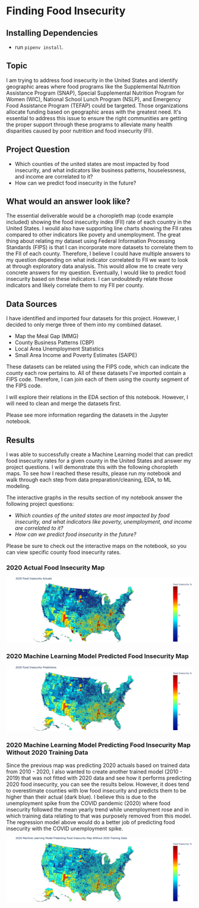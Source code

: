 
# Finding Food Insecurity

## Installing Dependencies

- run `pipenv install`.

## Topic

I am trying to address food insecurity in the United States and identify geographic areas where food programs like the Supplemental Nutrition Assistance Program (SNAP), Special Supplemental Nutrition Program for Women (WIC),  National School Lunch Program (NSLP), and Emergency Food Assistance Program (TEFAP) could be targeted. Those organizations allocate funding based on geographic areas with the greatest need. It's essential to address this issue to ensure the right communities are getting the proper support through these programs to alleviate many health disparities caused by poor nutrition and food insecurity (FI).

## Project Question

* Which counties of the united states are most impacted by food insecurity, and what indicators like business patterns, houselessness, and income are correlated to it?
* How can we predict food insecurity in the future?

## What would an answer look like?

The essential deliverable would be a choropleth map (code example included) showing the food insecurity index (FII) rate of each country in the United States. I would also have supporting line charts showing the FII rates compared to other indicators like povety and unemployment. The great thing about relating my dataset using Federal Information Processing Standards (FIPS) is that I can incorporate more datasets to correlate them to the FII of each county. Therefore, I believe I could have multiple answers to my question depending on what indicator correlated to FII we want to look at through exploratory data analysis. This would allow me to create very concrete answers for my question. Eventually, I would like to predict food insecurity based on these indicators. I can undoubtedly relate those indicators and likely correlate them to my FII per county.

## Data Sources

I have identified and imported four datasets for this project. However, I decided to only merge three of them into my combined dataset.

* Map the Meal Gap (MMG)
* County Business Patterns (CBP)
* Local Area Unemployment Statistics
* Small Area Income and Poverty Estimates (SAIPE)

These datasets can be related using the FIPS code, which can indicate the county each row pertains to. All of these datasets I've imported contain a FIPS code. Therefore, I can join each of them using the county segment of the FIPS code.

I will explore their relations in the EDA section of this notebook. However, I will need to clean and merge the datasets first.

Please see more information regarding the datasets in the Jupyter notebook.

## Results

I was able to successfully create a Machine Learning model that can predict food insecurity rates for a given county in the United States and answer my project questions. I will demonstrate this with the following choropleth maps. To see how I reached these results, please run my notebook and walk through each step from data preparation/cleaning, EDA, to ML modeling.

The interactive graphs in the results section of my notebook answer the following project questions:

* *Which counties of the united states are most impacted by food insecurity, and what indicators like poverty, unemployment, and income are correlated to it?*
* *How can we predict food insecurity in the future?*

Please be sure to check out the interactive maps on the notebook, so you can view specific county food insecurity rates.

### 2020 Actual Food Insecurity Map

![alt text](https://github.com/IT4063C-Fall22/final-project-classaccounts/blob/main/images/2020_actual.png?raw=true)
### 2020 Machine Learning Model Predicted Food Insecurity Map

![alt text](https://github.com/IT4063C-Fall22/final-project-classaccounts/blob/main/images/2020_prediction.png?raw=true)
### 2020 Machine Learning Model Predicting Food Insecurity Map Without 2020 Training Data
Since the previous map was predicting 2020 actuals based on trained data from 2010 - 2020, I also wanted to create another trained model (2010 - 2019) that was not fitted with 2020 data and see how it performs predicting 2020 food insecurity, you can see the results below. However, it does tend to overestimate counties with low food insecurity and predicts them to be higher than their actual (dark blue). I believe this is due to the unemployment spike from the COVID pandemic (2020) where food insecurity followed the mean yearly trend while unemployment rose and in which training data relating to that was purposely removed from this model. The regression model above would do a better job of predicting food insecurity with the COVID unemployment spike.

![alt text](https://github.com/IT4063C-Fall22/final-project-classaccounts/blob/main/images/2020_prediction_no2020train.png?raw=true)